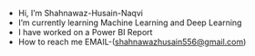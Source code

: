- Hi, I’m Shahnawaz-Husain-Naqvi
- I’m currently learning Machine Learning and Deep Learning
- I have worked on a Power BI Report 
- How to reach me EMAIL-(shahnawazhusain556@gmail.com)



